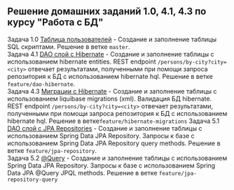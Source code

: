 ## Решение домашних заданий 1.0, 4.1, 4.3 по курсу "Работа с БД"

Задача 1.0 [Таблица пользователей](https://github.com/netology-code/jd-homeworks/blob/master/sql-basic/task/README.md) -
Создание и заполнение таблицы SQL скриптами. Решение в ветке `master`.<br>
Задача 4.1 [DAO слой c Hibernate](https://github.com/netology-code/jd-homeworks/blob/master/hibernate/task1/README.md) -
Создание и заполнение таблицы с использованием hibernate entities. REST endpoint `/persons/by-city?city=<city>`
отвечает результатами, полученными при помощи запроса репозитория к БД с использованием hibernate hql. Решение в
ветке `feature/dao-hibernate`.<br>
Задача 4.3 [Миграции c Hibernate](https://github.com/netology-code/jd-homeworks/blob/master/hibernate/task3/README.md) -
Создание и заполнение таблицы с использованием liquibase migrations (xml). Валидация БД hibernate. REST endpoint
`/persons/by-city?city=<city>` отвечает результатами, полученными при помощи запроса репозитория к БД с использованием
hibernate hql. Решение в ветке`feature/hibernate-migrations`
Задача 5.1 [DAO слой c JPA Repositories](https://github.com/netology-code/jd-homeworks/blob/master/spring-jpa/task1/README.md) -
Создание и заполнение таблицы с использованием Spring Data JPA Repository. Запросы к базе с использованием
Spring Data JPA Repository query methods. Решение в ветке `feature/jpa-repository`.<br>
Задача 5.2 [@Query](https://github.com/netology-code/jd-homeworks/blob/master/spring-jpa/task2/README.md) -
Создание и заполнение таблицы с использованием Spring Data JPA Repository. Запросы к базе с использованием
Spring Data JPA @Query JPQL methods. Решение в ветке `feature/jpa-repository-query`